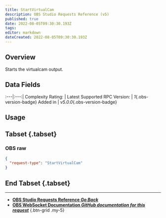 ```yaml
---
title: StartVirtualCam
description: OBS Studio Requests Reference (v5)
published: true
date: 2022-08-05T09:30:30.193Z
tags: 
editor: markdown
dateCreated: 2022-08-05T09:30:30.193Z
---
```


## Overview
Starts the virtualcam output.

## Data Fields
:---|:---:|
Complexity Rating: | <span class="stars stars--1"></span>
Latest Supported RPC Version: | *1*{.obs-version-badge}
Added in | *v5.0.0*{.obs-version-badge}

## Usage
## Tabset {.tabset}
### OBS raw
```json
{
  "request-type": "StartVirtualCam"
}
```
## End Tabset {.tabset}

---

- [<i class="mdi mdi-chevron-left"></i>**OBS Studio Requests Reference *Go Back***](/en/Broadcasters/OBS/Requests)
- [<i class="mdi mdi-github"></i> **OBS WebSocket Documentation *GitHub documentation for this request***](https://github.com/obsproject/obs-websocket/blob/master/docs/generated/protocol.md#startvirtualcam)
{.btn-grid .my-5}